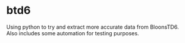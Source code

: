 # btd6
Using python to try and extract more accurate data from BloonsTD6.\
Also includes some automation for testing purposes.

